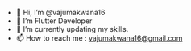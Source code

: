 - 👋 Hi, I’m @vajumakwana16
- 👀 I’m Flutter Developer
- 🌱 I’m currently updating my skills. 
- 📫 How to reach me : vajumakwana16@gmail.com

<!---
vajumakwana16/vajumakwana16 is a ✨ special ✨ repository because its `README.md` (this file) appears on your GitHub profile.
You can click the Preview link to take a look at your changes.
--->
